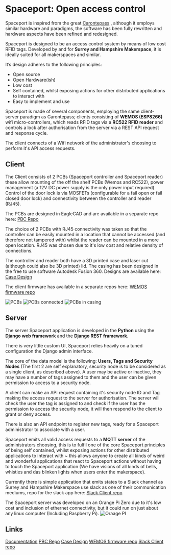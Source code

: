Spaceport: Open access control
==================
Spaceport is inspired from the great [Carontepass](https://github.com/torehc/carontepass-v2) , although it employs similar hardware and paradigms, the software has been fully rewritten and hardware aspects have been refined and redesigned.

Spaceport is designed to be an access control system by means of low cost RFID tags. Developed by and for **Surrey and Hampshire Makerspace**, it is ideally suited for all makerspaces and similar. 

It’s design adheres to the following principles:

- Open source
- Open Hardware(ish)
- Low cost
- Self contained, whilst exposing actions for other distributed applications to interact with
- Easy to implement and use

Spaceport is made of several components, employing the same client-server paradigm as Carontepass; clients consisting of **WEMOS (ESP8266)** wifi micro-controllers, which reads RFID tags via a **RC522 RFID reader** and controls a lock after authorisation from the server via a REST API request and response cycle.

The client connects of a Wifi network of the administrator's choosing to perform it's API access requests.

Client
-------

The Client consists of 2 PCBs (Spaceport controller and Spaceport reader) these allow mounting of the off the shelf PCBs (Wemos and RC522), power management (a 12V DC power supply is the only power input required). Control of the door lock is via MOSFETs (configurable for a fail open or fail closed door lock) and connectivity between the controller and reader (RJ45). 

The PCBs are designed in EagleCAD and are available in a separate repo here: [PBC Repo](TBD)
 
The choice of 2 PCBs with RJ45 connectivity was taken so that the controller can be easily mounted in a location that cannot be accessed (and therefore not tampered with) whilst the reader can be mounted in a more open location. RJ45 was chosen due to it's low cost and relative density of connections.

The controller and reader both have a 3D printed case and laser cut (although could also be 3D printed) lid. The casing has been designed in the free to use software Autodesk Fusion 360. Designs are available here: [Case Design](TBD)

The client firmware has available in a separate repos here: [WEMOS firmware repo](TBD)

![PCBs](https://lh3.googleusercontent.com/g8-eCmGsM58siEUREAJQxgl26oSliJ-2NyPW6FOMdzvt_YHkEdBsc1cU5JWBC_lprGO7F8F3ThcDM_IRJHGNp3lH1DRBhw5yG0vpXb5wSVXzZ42BomTwUZnGATMCjlY0k3_H5Yt0mAFraEeLzEeb6mTGwxtiBvsvU_cfevI-thxgwVujKMEgD9XBA_XJLVQzAwf8d0RPYAYVQGPrfWlY_laGTWThU_avMRDu92ImBItWaK0IjaGnYVnYxnggVs4SwaaNuJpahqiSyLMhoGB9ldxzHuoans6Ikqi9QLDSBORbWw5_zX3XY1whjGAgJjJJpDNsrc3af8auh3d60lcXBpei0LkKFs6z0Sxrel0nS1Bge0rzmwRRYahMxtU5Eh58kv9pTjtxhfeFLGm6uNuZOdXpnKjWtL1RWKSHmZ5YliH4tDq5j5zixpuK-VZTfNrQDeJjGsRYbCt8ifrUpd-hSE3mDRIExDh6mEqFzbzMBJwEUJ4LLboPXsA984RTtAiPNChG5fLxXXG1uoGWbgZUuVMKg13lt4O5OBFcVLWfw3khb7lOyGHchTCrdPyaUzFsNmHRzKGXfn6DehrlLwFKzJGggAWy8papKypQXUm6yjXvfaEbS-d9mdQl7Ckjdo1TqbX3iGQynoajx5urhemQ9bXHlX8NNMWd=w1257-h711-no)
![PCBs connected](https://lh3.googleusercontent.com/SmRcyuGPhfHDCFuXUq3HyAAxzpvi46Vhj20UENNceX2iJmsTpmnlcxX0mSTV7oRemNxiCAciB0nkxVafn33NYWc1HM0UNIRGA0VF3eEF7kA2_lkThV6u29iYwtv58UHvreQ84RdqeEWWulvHeNNJjnFHg_jtr67aVf3ZV-DUsfOmCH1r2S6oP8TD1sB4QGI1pXwvafTJB06vM0nX8yS5zvueL55ybjpmloJzJE-IEJiSXSPYPqkAAs7Nbkx4VlgX-7DFz5PgABHwOgCT3eAdcpAJAE3n3BzAAE0b7GR6lzaCRFfLjwI62amUobbnEfVLvyD1ZQIFKFmfiGNQiYndCQ0hrGDRzkn4H-sUfZFoC_l35k1faOcroK_PJyuLEWOl0WVtaefAGl3kLLiFtJ6ve14sBVBkDZM1N706B_lrCuvK4th9nXB6tgH_6QzW_GWjhQnYI3Xm5TCzS54YNJXsRCGFRwXm47n8eHd8Lbt9TZvyDGAlNPTkqt6nTkWqigKjnnlkVO9D8STUuHtQq38kXY4hXW33JdA7hyP5OEGOFgytJzsq30v9VIxgXpxPrPjCRB4-wBIoPLbyjydu1hVe5mOkrkVyWeGX-5OuvFs-pT_HbesU5BQzoTBSnDO6zgx5ccHTq1Gu1mE2ZqL9qXxVkH4OmUbEUnBB=w1257-h711-no)
![PCBs in casing](https://lh3.googleusercontent.com/vOZHs0g38h1XdOtqBPBcfA0klL8pLzkZKdDBBTxyE5ixQoRTXagYHA0fLNtRR2rmN7y04_YJt7Ta6bYWGVqg7kTKKRfl-xxmX073LmvRIKBmzaJOUsvYTIy-lH331EfX50_hlWbdnzBPIXLwupwjjjH3H9TaSFKqqEGNd6tLwzGF8_BateV_IgPAmo8iEPYiiI_jfJTcap6CIT5w-71ndXMA7yiKlUbmUanMoEGJRAiwyt2Jg-2k7Ke3-HXjXMzDoZvmqbwlZYKz2JXOT-exnOqbHrav7lRoPmdPyLxFmE2If_QOWHqLl5-9uIZ3jF3KpGcJZA19Pc5ti057UByP91uyNgX8Nt7HCpUdn_IMeLRFRhdtvInACVOiSHnEBgrv-1kJF5i0MvdId0ExS0EMFR8jqzr7iTq8a4EOSYvLCe_y0BCGglyJuDZsH50FfPAIL86EBkm2sLpcij7sMQrKpGzfNbJJ8Zm7rkjsQAgw-94hZDZG3iesHFPv-EqeYOIe7KtlN1z0UvxmzYys3l_uzYN76BhVu4ZQ7qq1FFTQsfAZRRIFlpbC2TXv7eSsTL6H8RzK3wFSmLK3Fdr0DRTHI5odQDcfhBV-hnnjCxDnOvGYaF4v_2RXruh14th-6ISnTjN0zkg1m7PmmUqWatSthC7nb44pEAZT=w1257-h711-no)

Server
------
The server Spaceport application is developed in the **Python** using the **Django web framework** and the **Django REST framework**.

There is very little custom UI, Spaceport relies heavily on a tuned configuration the Django admin interface.

The core of the data model is the following: **Users, Tags and Security Nodes** (The first 2 are self explanatory, security node is to be considered as a single client, as described above). A user may be active or inactive, they may have a number of tags assigned to them and the user can be given permission to access to a security node.

A client can make an API request containing it's security node ID and Tag making the access request to the server for authorisation. The server will check the user the tag is assigned to and check if the user has the permission to access the security node, it will then respond to the client to grant or deny access.

There is also an API endpoint to register new tags, ready for a Spaceport administrator to associate with a user.

Spaceport emits all valid access requests to a **MQTT server** of the administrators choosing, this is to fulfil one of the core Spaceport principles of being self contained, whilst exposing actions for other distributed applications to interact with ~ this allows anyone to create all kinds of weird and wonderful applications that react to Spaceport actions without having to touch the Spaceport application (We have visions of all kinds of bells, whistles and das blinken lights when users enter the makerspace).

Currently there is simple application that emits states to a Slack channel as Surrey and Hampshire Makerspace use slack as one of their communication mediums, repo for the slack app here: [Slack Client repo](TBD)

The Spaceport server was developed on an Orange Pi Zero due to it's low cost and inclusion of ethernet connectivity, but it could run on just about any linux computer (Including Raspberry Pi).
![Oraage PI](https://lh3.googleusercontent.com/i3jcFeCk2dv8WiQ7clg9oKKtpZ_jgW00bcSXK1LS2XLQVpsLF_2ogvGa3PImhUGIllPa0TT2TkdO3jSTPfvEu2PS2aaB4SOUQmpQQIfN8DTql2bxy8L7icSEZJFrf3sFa40NoXpiBs-y1vdfiEczDpyaqEDI3S0RUz0EVQm29i8-TJfOx9FDBBOkTx-9ROD2wb2YKuA4_LQ-Ff7AwTUtHaq5DcCHMt1LzroTy5Ja2xv4Ttv3UKhMZO8invhA0LMj_i3svlBsUSi6ZEDzl6sSfCwk9iYI8oEo73p0v_QL87bf00a5uvVfZggd7jYYM1UYszghEW5013sL5Hwld1EPvu8paIUvZ5TzqXlDAqpGqeqmFZnUFHk6EA60XCD6h1CwaQBb9mgTepFJO1AkT7QNIq0Oq7wO_s0TmjCp0zxVPohvR__laZmND8zmPYtaarYY0RBtCWPJvwzHoHv49-2cVgSXVhjOQ73EmV25JT8D0wUpC8eoUmbv_s0nTizNooaJN3RzceTIN0oZwwOMP5TXefyzEv26zj1TPtnOXk0bHbEz6VTavInb3UcebidftJ-3J_Vhv22GfghGlIqHdW7YQ8GRHu3b1yEvOblzZgM=w1257-h711-no)

Links
----
[Documentation](TBD)
[PBC Repo](TBD)
[Case Design](TBD)
[WEMOS firmware repo](TBD)
[Slack Client repo](TBD)
